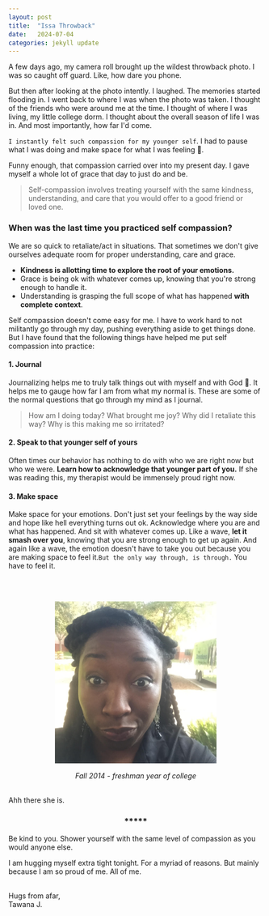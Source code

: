 ```yaml
---
layout: post
title:  "Issa Throwback"
date:   2024-07-04
categories: jekyll update
--- 
```


A few days ago, my camera roll brought up the wildest throwback photo. I was so caught off guard. Like, how dare you phone. 

But then after looking at the photo intently. I laughed. The memories started flooding in. I went back to where I was when the photo was taken. I thought of the friends who were around me at the time. I thought of where I was living, my little college dorm. I thought about the overall season of life I was in. And most importantly, how far I'd come. 

`I instantly felt such compassion for my younger self`. I had to pause what I was doing and make space for what I was feeling :brown_heart:. 

Funny enough, that compassion carried over into my present day. I gave myself a whole lot of grace that day to just do and be. 

> Self-compassion involves treating yourself with the same kindness, understanding, and care that you would offer to a good friend or loved one.

### When was the last time you practiced self compassion? 

We are so quick to retaliate/act in situations. That sometimes we don't give ourselves adequate room for proper understanding, care and grace. 

- **Kindness is allotting time to explore the root of your emotions.**<br>
- Grace is being ok with whatever comes up, knowing that you're strong enough to handle it. <br>
- Understanding is grasping the full scope of what has happened **with complete context**.   

Self compassion doesn't come easy for me. I have to work hard to not militantly go through my day, pushing everything aside to get things done. But I have found that the following things have helped me put self compassion into practice:

#### 1. Journal <br>
Journalizing helps me to truly talk things out with myself and with God :pray:. It helps me to gauge how far I am from what my normal is. These are some of the normal questions that go through my mind as I journal. 
> How am I doing today? What brought me joy? Why did I retaliate this way? Why is this making me so irritated?

#### 2. Speak to that younger self of yours <br>
Often times our behavior has nothing to do with who we are right now but who we were. **Learn how to acknowledge that younger part of you.** If she was reading this, my therapist would be immensely proud right now. 

#### 3. Make space <br>
Make space for your emotions. Don't just set your feelings by the way side and hope like hell everything turns out ok. Acknowledge where you are and what has happened. And sit with whatever comes up. Like a wave, **let it smash over you**, knowing that you are strong enough to get up again. And again like a wave, the emotion doesn't have to take you out because you are making space to feel it.`But the only way through, is through.` You have to feel it.

<br><br>

<div style="display: flex; justify-content: center; flex-direction:column; width: 100%">
  <img src="/assets/compassion.jpg" alt="timeout gif" style="width: 20rem; display: flex; align-self: center; ">
  <span style="display: flex; align-self: center; margin-top:1rem; font-style: italic;">Fall 2014 - freshman year of college</span>
</div><br>

Ahh there she is.

<h3 style="display: flex; justify-content: center;">*****</h3>

Be kind to you. Shower yourself with the same level of compassion as you would anyone else. 


I am hugging myself extra tight tonight. For a myriad of reasons. But mainly because I am so proud of me. All of me.

<br>
Hugs from afar, <br>
Tawana J.